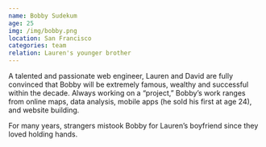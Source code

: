 ```yaml
---
name: Bobby Sudekum
age: 25
img: /img/bobby.png
location: San Francisco
categories: team
relation: Lauren's younger brother
---
```


A talented and passionate web engineer, Lauren and David are fully convinced that Bobby will be extremely famous, wealthy and successful within the decade. Always working on a “project,” Bobby’s work ranges from online maps, data analysis, mobile apps (he sold his first at age 24), and website building. 

For many years, strangers mistook Bobby for Lauren’s boyfriend since they loved holding hands.
